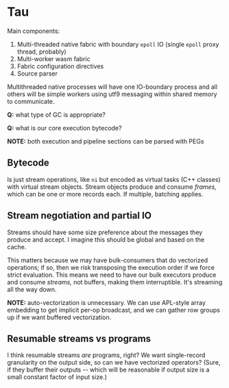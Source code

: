 # Tau
Main components:

1. Multi-threaded native fabric with boundary `epoll` IO (single `epoll` proxy thread, probably)
2. Multi-worker wasm fabric
3. Fabric configuration directives
4. Source parser

Multithreaded native processes will have one IO-boundary process and all others will be simple workers using utf9 messaging within shared memory to communicate.

**Q:** what type of GC is appropriate?

**Q:** what is our core execution bytecode?

**NOTE:** both execution and pipeline sections can be parsed with PEGs


## Bytecode
Is just stream operations, like `ni` but encoded as virtual tasks (C++ classes) with virtual stream objects. Stream objects produce and consume _frames,_ which can be one or more records each. If multiple, batching applies.


## Stream negotiation and partial IO
Streams should have some size preference about the messages they produce and accept. I imagine this should be global and based on the cache.

This matters because we may have bulk-consumers that do vectorized operations; if so, then we risk transposing the execution order if we force strict evaluation. This means we need to have our bulk executors produce and consume _streams,_ not buffers, making them interruptible. It's streaming all the way down.

**NOTE:** auto-vectorization is unnecessary. We can use APL-style array embedding to get implicit per-op broadcast, and we can gather row groups up if we want buffered vectorization.


## Resumable streams vs programs
I think resumable streams _are_ programs, right? We want single-record granularity on the output side, so can we have vectorized operators? (Sure, if they buffer their outputs -- which will be reasonable if output size is a small constant factor of input size.)
